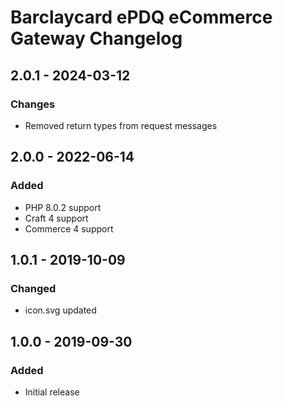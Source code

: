 # Barclaycard ePDQ eCommerce Gateway Changelog

## 2.0.1 - 2024-03-12

### Changes

- Removed return types from request messages

## 2.0.0 - 2022-06-14

### Added

- PHP 8.0.2 support
- Craft 4 support
- Commerce 4 support

## 1.0.1 - 2019-10-09

### Changed

- icon.svg updated

## 1.0.0 - 2019-09-30

### Added

- Initial release

